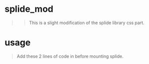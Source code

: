 # splide_mod

>> This is a slight modification of the splide library css part.

# usage

> Add these 2 lines of code in before mounting splide.


